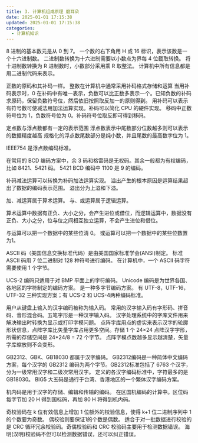 ```yaml
---
title: 3. 计算机组成原理 磨耳朵
date: 2025-01-01 17:15:38
updated: 2025-01-01 17:15:38
categories:
  - 计算机知识
---
```


8 进制的基本数元是从 0 到 7。
一个数的右下角用 H 或 16 标识，表示该数是一个十六进制数。
二进制数转换为十六进制需要以小数点为界每 4 位截取转换。
将十进制数转换为 R 进制数时，小数部分采用乘 R 取整法。
计算机中所有信息都是用二进制代码来表示。
<!-- more -->

正数的原码和其补码一样。
整数在计算机中通常采用补码格式存储和运算
当用补码表示时，0 在补码中有唯一表示，负数可以比正数多表示一个。已知负数的补码求原码，保留负数符号位，然后依旧按照取反加一的原则得到。
用补码可以表示有符号数可使减法用加法运算实现。补码可以简化 CPU 的硬件实现。
移码中正数符号位为 1，负数符号位为 0。补码符号位取反即可得到移码。

定点数与浮点数都有一定的表示范围
浮点数表示中尾数部分位数越多则可以表示的数据精度越高
规格化的浮点数尾数部分是纯小数，并且尾数的最高数字位为 1。

IEEE754 是浮点数编码标准。

在常用的 BCD 编码方案中，余 3 码和格雷码是无权码。其余一般都为有权编码，比如 8421、5421 码。
5421 BCD 编码中 1100 是 9 的编码。

补码减法运算可以转换为补码加法运算实现。
溢出产生的根本原因是运算结果超出了数据的编码表示范围。
溢出分为上溢和下溢。

加、减运算属于算术运算。
与、或运算属于逻辑运算。

算术运算中数据有正负、大小之分，会产生进位或借位，而逻辑运算中，数据没有正负、大小之分，位与位之间相互独立运算，不会产生进位和借位。

与运算可以把一个数据中的某些位清 0。
或运算可以把一个数据中的某些位数置为1。

ASCII 码（美国信息交换标准代码）是由美国国家标准学会(ANSI)制定。
标准 ASCII 码用 7 位二进制对 128 种符号进行编码。
在计算机中，一个 ASCII 码字符需要使用 1 个字节。

UCS-2 编码只适用于对 BMP 平面上的字符编码。
Unicode 编码是为世界各国、各地区的字符制定的编码方案。
是一种多字节编码方案。
有 UTF-8，UTF-16，UTF-32 三种实现方案；有 UCS-2 和 UCS-4两种编码标准。

用户从键盘上输入的汉字编码被称为输入码。
常用的汉字输入码有字形码、拼音码、音形混合码。五笔字形是一种汉字输入码。
汉字处理系统中的字库文件用来解决输出时转换为显示或打印字模问题。
点阵字库用点的虚实来表示汉字的轮廓形状信息，点阵字库比矢量字库占用更多空间。存储 1 个 24×24 点阵汉字字形，所需的存储空间是 24*24/8 = 72 个字节。
点阵字模点数越多显示越清楚，矢量字库缩放则不会变形。

GB2312、GBK、GB18030 都属于汉字编码。
GB2312编码是一种简体中文编码方案，每个汉字的 GB2312 编码为两个字节。GB2312标准包括了 6763 个汉字，分为一级常用汉字和二级次常用汉字。
定义的各汉字编码标准中，字符最多的是 GB18030。
BIG5 大五码是通行于台湾、香港地区的一个繁体汉字编码方案。

机内码是用于汉字的存储、编辑和传输的编码。
在区国机编码的计算中。区位码每字节加 20 H 得到国标码，再加 80 H 将得到机内码。

奇校验码在 k 位有效信息上增加 1 位额外的校验信息，使得 k+1 位二进制序列中 1 的个数要为奇数。
偶校验则要保证1的个数是偶数。
适合于对一批数据进行校验的是 CRC 循环冗余校验码。奇偶校验码和 CRC 校验码主要用于检测数据错误。
海明(汉明)校验码不但可以检测数据错误，还可以纠正错误。

